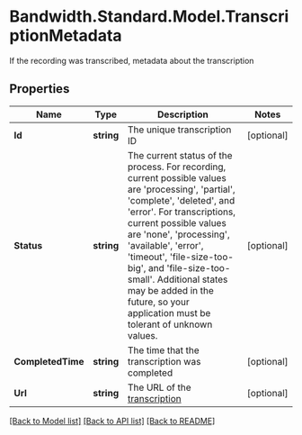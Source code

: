 # Bandwidth.Standard.Model.TranscriptionMetadata
If the recording was transcribed, metadata about the transcription

## Properties

Name | Type | Description | Notes
------------ | ------------- | ------------- | -------------
**Id** | **string** | The unique transcription ID | [optional] 
**Status** | **string** | The current status of the process. For recording, current possible values are &#39;processing&#39;, &#39;partial&#39;, &#39;complete&#39;, &#39;deleted&#39;, and &#39;error&#39;. For transcriptions, current possible values are &#39;none&#39;, &#39;processing&#39;, &#39;available&#39;, &#39;error&#39;, &#39;timeout&#39;, &#39;file-size-too-big&#39;, and &#39;file-size-too-small&#39;. Additional states may be added in the future, so your application must be tolerant of unknown values. | [optional] 
**CompletedTime** | **string** | The time that the transcription was completed | [optional] 
**Url** | **string** | The URL of the [transcription](#operation/getCallTranscription) | [optional] 

[[Back to Model list]](../README.md#documentation-for-models) [[Back to API list]](../README.md#documentation-for-api-endpoints) [[Back to README]](../README.md)

